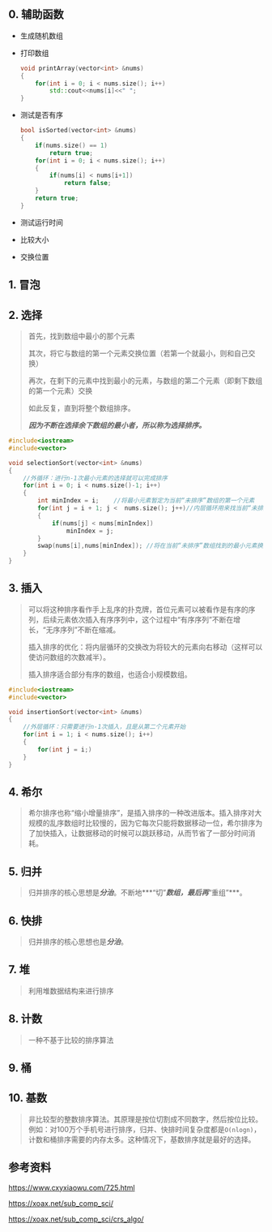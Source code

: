 ## 0. 辅助函数

* 生成随机数组

* 打印数组

    ```C++
    void printArray(vector<int> &nums)
    {
        for(int i = 0; i < nums.size(); i++)
            std::cout<<nums[i]<<" ";
    }
    ```

* 测试是否有序

    ```C++
    bool isSorted(vector<int> &nums)
    {
        if(nums.size() == 1)
            return true;
        for(int i = 0; i < nums.size(); i++)
        {
            if(nums[i] < nums[i+1])
                return false;
        }
        return true;
    }
    ```

* 测试运行时间

* 比较大小

* 交换位置



## 1. 冒泡





## 2. 选择

> 首先，找到数组中最小的那个元素
>
> 其次，将它与数组的第一个元素交换位置（若第一个就最小，则和自己交换）
>
> 再次，在剩下的元素中找到最小的元素，与数组的第二个元素（即剩下数组的第一个元素）交换
>
> 如此反复，直到将整个数组排序。
>
> ***因为不断在选择余下数组的最小者，所以称为选择排序。***



```c++
#include<iostream>
#include<vector>

void selectionSort(vector<int> &nums)
{
    //外循环：进行n-1次最小元素的选择就可以完成排序
    for(int i = 0; i < nums.size()-1; i++)  
    {
        int minIndex = i;    //将最小元素暂定为当前“未排序”数组的第一个元素
        for(int j = i + 1; j <  nums.size(); j++)//内层循环用来找当前“未排序”数组的最小元素的位置
        {
            if(nums[j] < nums[minIndex])  
                minIndex = j;
        }
        swap(nums[i],nums[minIndex]); //将在当前“未排序”数组找到的最小元素换至第一个位置
    }
}
```



## 3. 插入

> 可以将这种排序看作手上乱序的扑克牌，首位元素可以被看作是有序的序列，后续元素依次插入有序序列中，这个过程中“有序序列”不断在增长，“无序序列”不断在缩减。
>
> 插入排序的优化：将内层循环的交换改为将较大的元素向右移动（这样可以使访问数组的次数减半）。
>
> 插入排序适合部分有序的数组，也适合小规模数组。

```c++
#include<iostream>
#include<vector>

void insertionSort(vector<int> &nums)
{
    //外层循环：只需要进行n-1次插入，且是从第二个元素开始
    for(int i = 1; i < nums.size(); i++)
    {
        for(int j = i;)
    }
}
```







## 4. 希尔

> 希尔排序也称“缩小增量排序”，是插入排序的一种改进版本。插入排序对大规模的乱序数组时比较慢的，因为它每次只能将数据移动一位，希尔排序为了加快插入，让数据移动的时候可以跳跃移动，从而节省了一部分时间消耗。





## 5. 归并

> 归并排序的核心思想是***分治***。不断地***“切”***数组，最后再***“重组”***。





## 6. 快排

>归并排序的核心思想也是***分治***。





## 7. 堆

> 利用堆数据结构来进行排序





## 8. 计数

> 一种不基于比较的排序算法





## 9. 桶





## 10. 基数

> 非比较型的整数排序算法。其原理是按位切割成不同数字，然后按位比较。例如：对100万个手机号进行排序，归并、快排时间复杂度都是`O(nlogn)`，计数和桶排序需要的内存太多。这种情况下，基数排序就是最好的选择。



## 参考资料

https://www.cxyxiaowu.com/725.html

https://xoax.net/sub_comp_sci/

https://xoax.net/sub_comp_sci/crs_algo/